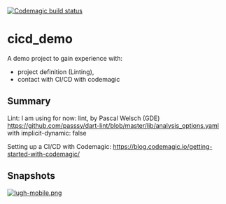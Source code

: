 [![Codemagic build status](https://api.codemagic.io/apps/5f4950c255449da179294f8f/5f4950c255449da179294f8e/status_badge.svg)](https://codemagic.io/apps/5f4950c255449da179294f8f/5f4950c255449da179294f8e/latest_build)

# cicd_demo

A demo project to gain experience with:
- project definition (Linting), 
- contact with CI/CD with codemagic

## Summary

Lint:
I am using for now: lint, by Pascal Welsch (GDE)
https://github.com/passsy/dart-lint/blob/master/lib/analysis_options.yaml
with implicit-dynamic: false 

Setting up a CI/CD with Codemagic:
https://blog.codemagic.io/getting-started-with-codemagic/

## Snapshots

[![lugh-mobile.png](https://i.postimg.cc/h4XBWwgp/lugh-mobile.png)](https://postimg.cc/V5PTXKJC)
